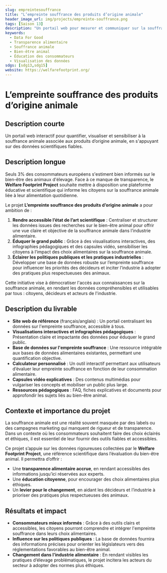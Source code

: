 ```yaml
---
slug: empreintesouffrance
title: "L’empreinte souffrance des produits d’origine animale"
header_image_url: img/projects/empreinte-souffrance.png
tags: [Saison 13]
description: "Un portail web pour mesurer et communiquer sur la souffrance animale présente dans les produits de consommation courante."
keywords:
  - Data For Good
  - Transparence alimentaire
  - Souffrance animale
  - Bien-être animal
  - Éducation des consommateurs
  - Visualisation des données
sdgs: [sdg13,sdg15]
website: https://welfarefootprint.org/
---
```


# L’empreinte souffrance des produits d’origine animale

## Description courte
Un portail web interactif pour quantifier, visualiser et sensibiliser à la souffrance animale associée aux produits d’origine animale, en s'appuyant sur des données scientifiques fiables.

## Description longue
Seuls 3% des consommateurs européens s'estiment bien informés sur le bien-être des animaux d'élevage. Face à ce manque de transparence, le **Welfare Footprint Project** souhaite mettre à disposition une plateforme éducative et scientifique qui informe les citoyens sur la souffrance animale liée à leur alimentation quotidienne.

Le projet **L’empreinte souffrance des produits d’origine animale** a pour ambition de :  
1. **Rendre accessible l’état de l’art scientifique** : Centraliser et structurer les données issues des recherches sur le bien-être animal pour offrir une vue claire et objective de la souffrance animale dans l’industrie alimentaire.  
2. **Éduquer le grand public** : Grâce à des visualisations interactives, des infographies pédagogiques et des capsules vidéo, sensibiliser les citoyens à l’impact des choix alimentaires sur la souffrance animale.  
3. **Éclairer les politiques publiques et les pratiques industrielles** : Développer une base de données robuste sur l’empreinte souffrance pour influencer les priorités des décideurs et inciter l’industrie à adopter des pratiques plus respectueuses des animaux.

Cette initiative vise à démocratiser l'accès aux connaissances sur la souffrance animale, en rendant les données compréhensibles et utilisables par tous : citoyens, décideurs et acteurs de l'industrie.

## Description du livrable
- **Site web de référence** (français/anglais) : Un portail centralisant les données sur l'empreinte souffrance, accessible à tous.  
- **Visualisations interactives et infographies pédagogiques** : Présentation claire et impactante des données pour éduquer le grand public.  
- **Base de données sur l'empreinte souffrance** : Une ressource intégrable aux bases de données alimentaires existantes, permettant une quantification objective.  
- **Calculateur personnalisé** : Un outil interactif permettant aux utilisateurs d’évaluer leur empreinte souffrance en fonction de leur consommation alimentaire.  
- **Capsules vidéo explicatives** : Des contenus multimédias pour vulgariser les concepts et mobiliser un public plus large.  
- **Ressources pédagogiques** : FAQ, fiches explicatives et documents pour approfondir les sujets liés au bien-être animal.

## Contexte et importance du projet
La souffrance animale est une réalité souvent masquée par des labels ou des campagnes marketing qui manquent de rigueur et de transparence. Dans un contexte où les consommateurs souhaitent faire des choix éclairés et éthiques, il est essentiel de leur fournir des outils fiables et accessibles.  

Ce projet s’appuie sur les données rigoureuses collectées par le **Welfare Footprint Project**, une référence scientifique dans l’évaluation du bien-être animal. Il permettra d’offrir :  
- Une **transparence alimentaire accrue**, en rendant accessibles des informations jusqu’ici réservées aux experts.  
- Une **éducation citoyenne**, pour encourager des choix alimentaires plus éthiques.  
- Un **levier pour le changement**, en aidant les décideurs et l’industrie à prioriser des pratiques plus respectueuses des animaux.  

## Résultats et impact
- **Consommateurs mieux informés** : Grâce à des outils clairs et accessibles, les citoyens pourront comprendre et intégrer l'empreinte souffrance dans leurs choix alimentaires.  
- **Influence sur les politiques publiques** : La base de données fournira des informations précises pour orienter les législateurs vers des réglementations favorables au bien-être animal.  
- **Changement dans l’industrie alimentaire** : En rendant visibles les pratiques d’élevage problématiques, le projet incitera les acteurs du secteur à adopter des normes plus éthiques.
